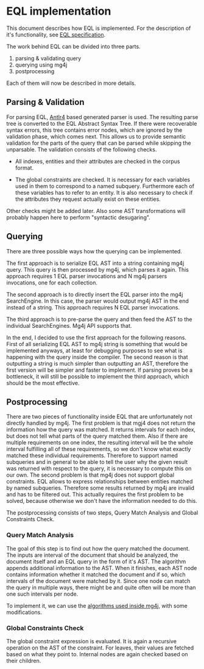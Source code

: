 # EQL implementation 
This document describes how EQL is implemented. For the description of it's functionality, see [EQL specification](./eql_spec.md). 

The work behind EQL can be divided into three parts.
1. parsing & validating query
2. querying using mg4j
3. postprocessing 

Each of them will now be described in more details.

## Parsing & Validation
For parsing EQL, [Antlr4](https://www.antlr.org/) based generated parser is used. The resulting parse tree is converted to the EQL Abstract Syntax Tree. If there were recoverable syntax errors, 
this tree contains error nodes, which are ignored by the validation phase, which comes next. This allows us to provide semantic validation for the parts of the query that can be parsed while skipping 
the unparsable. The validation consists of the following checks. 

* All indexes, entities and their attributes are checked in the corpus format.

* The global constraints are checked. It is necessary for each variables used in them to correspond to a named subquery. Furthermore each of these variables has to refer to an entity. 
It is also necessary to check if the attributes they request actually exist on these entities. 

Other checks might be added later. Also some AST transformations will probably happen here to perform "syntactic desugaring".  

## Querying
There are three possible ways how the querying can be implemented. 

The first approach is to serialize EQL AST into a string containing mg4j query. This query is then processed by mg4j, which parses it again. This approach requires 1 EQL parser invocations 
and N mg4j parsers invocations, one for each collection.

The second approach is to directly insert the EQL parser into the mg4j SearchEngine. In this case, the parser would output mg4j AST in the end instead of a string. 
This approach requires N EQL parser invocations.

The third approach is to pre-parse the query and then feed the AST to the individual SearchEngines. Mg4j API supports that.

In the end, I decided to use the first approach for the following reasons. First of all serializing EQL AST to mg4j string is something that would be implemented anyways, 
at least for debugging purposes to see what is happening with the query inside the compiler. The second reason is that outputting a string is much simpler than outputting an AST, therefore the
first version will be simpler and faster to implement. If parsing proves be a bottleneck, it will still be possible to implement the third approach, which should be the most effective.

## Postprocessing
There are two pieces of functionality inside EQL that are unfortunately not directly handled by mg4j. The first problem is that mgj4 does not return the information how the query was matched. 
It returns intervals for each index, but does not tell what parts of the query matched them. Also if there are multiple requirements on one index, the resulting interval will be the whole interval 
fulfilling all of these requirements, so we don't know what exactly matched these individual requirements. Therefore to support named subqueries and in general to be able to tell the user why the 
given result was returned with respect to the query, it is necessary to compute this on our own. The second problem is that mg4j does not support global constraints. EQL allows to express relationships 
between entities matched by named subqueries. Therefore some results returned by mg4j are invalid and has to be filtered out. This actually requires the first problem to be solved, because otherwise 
we don't have the information needed to do this. 

The postprocessing consists of two steps, Query Match Analysis and Global Constraints Check.

### Query Match Analysis
The goal of this step is to find out how the query matched the document. The inputs are interval of the document that should be analyzed, the document itself and an EQL query in the form of it's AST.
The algorithm appends additional information to the AST. When it finishes, each AST node contains information whether it matched the document and if so, which intervals of the document
were matched by it. Since one node can match the query in multiple ways, there might be and quite often will be more than one such intervals per node.

To implement it, we can use the [algorithms used inside mg4j](http://vigna.di.unimi.it/ftp/papers/EfficientAlgorithmsMinimalIntervalSemantics.pdf), with some modifications.

### Global Constraints Check
The global constraint expression is evaluated. It is again a recursive operation on the AST of the constraint. For leaves, their values are fetched based on what they point to. Internal nodes are again
checked based on their children.
 
  
